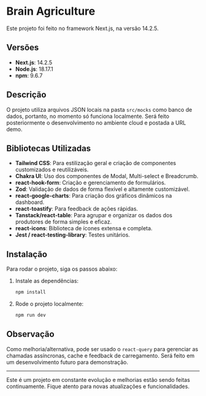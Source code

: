 # Brain Agriculture

Este projeto foi feito no framework Next.js, na versão 14.2.5.

## Versões

- **Next.js**: 14.2.5
- **Node.js**: 18.17.1
- **npm**: 9.6.7

## Descrição

O projeto utiliza arquivos JSON locais na pasta `src/mocks` como banco de dados, portanto, no momento só funciona localmente. Será feito posteriormente o desenvolvimento no ambiente cloud e postada a URL demo.

## Bibliotecas Utilizadas

- **Tailwind CSS**: Para estilização geral e criação de componentes customizados e reutilizáveis.
- **Chakra UI**: Uso dos componentes de Modal, Multi-select e Breadcrumb.
- **react-hook-form**: Criação e gerenciamento de formulários.
- **Zod**: Validação de dados de forma flexível e altamente customizável.
- **react-google-charts**: Para criação dos gráficos dinâmicos na dashboard.
- **react-toastify**: Para feedback de ações rápidas.
- **Tanstack/react-table**: Para agrupar e organizar os dados dos produtores de forma simples e eficaz.
- **react-icons**: Biblioteca de ícones extensa e completa.
- **Jest / react-testing-library**: Testes unitários.

## Instalação

Para rodar o projeto, siga os passos abaixo:

1. Instale as dependências:

   ```bash
   npm install
   ```

2. Rode o projeto localmente:

   ```bash
   npm run dev
   ```

## Observação

Como melhoria/alternativa, pode ser usado o `react-query` para gerenciar as chamadas assíncronas, cache e feedback de carregamento. Será feito em um desenvolvimento futuro para demonstração.

---

Este é um projeto em constante evolução e melhorias estão sendo feitas continuamente. Fique atento para novas atualizações e funcionalidades.
